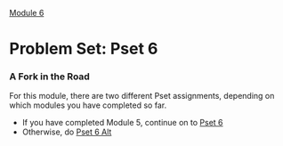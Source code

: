 [Module 6](../..)

# Problem Set: Pset 6

### A Fork in the Road

For this module, there are two different Pset assignments, depending on which modules you have completed so far.
* If you have completed Module 5, continue on to [Pset 6](./pset6)
* Otherwise, do [Pset 6 Alt](./pset6-alt)
